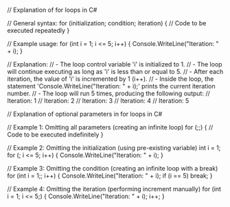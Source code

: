 // Explanation of for loops in C#

// General syntax:
for (initialization; condition; iteration)
{
    // Code to be executed repeatedly
}

// Example usage:
for (int i = 1; i <= 5; i++)
{
    Console.WriteLine("Iteration: " + i);
}

// Explanation:
// - The loop control variable 'i' is initialized to 1.
// - The loop will continue executing as long as 'i' is less than or equal to 5.
// - After each iteration, the value of 'i' is incremented by 1 (i++).
// - Inside the loop, the statement 'Console.WriteLine("Iteration: " + i);' prints the current iteration number.
// - The loop will run 5 times, producing the following output:
//   Iteration: 1
//   Iteration: 2
//   Iteration: 3
//   Iteration: 4
//   Iteration: 5



// Explanation of optional parameters in for loops in C#

// Example 1: Omitting all parameters (creating an infinite loop)
for (;;)
{
    // Code to be executed indefinitely
}

// Example 2: Omitting the initialization (using pre-existing variable)
int i = 1;
for (; i <= 5; i++)
{
    Console.WriteLine("Iteration: " + i);
}

// Example 3: Omitting the condition (creating an infinite loop with a break)
for (int i = 1;; i++)
{
    Console.WriteLine("Iteration: " + i);
    if (i == 5)
        break;
}

// Example 4: Omitting the iteration (performing increment manually)
for (int i = 1; i <= 5;)
{
    Console.WriteLine("Iteration: " + i);
    i++;
}






